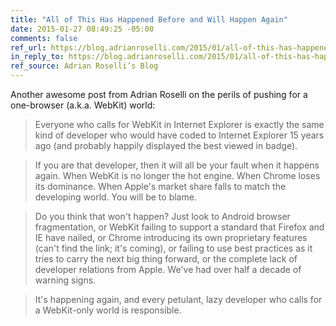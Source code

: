 ```yaml
---
title: "All of This Has Happened Before and Will Happen Again"
date: 2015-01-27 08:49:25 -05:00
comments: false
ref_url: https://blog.adrianroselli.com/2015/01/all-of-this-has-happened-before-and.html
in_reply_to: https://blog.adrianroselli.com/2015/01/all-of-this-has-happened-before-and.html
ref_source: Adrian Roselli’s Blog
---
```


Another awesome post from Adrian Roselli on the perils of pushing for a one-browser (a.k.a. WebKit) world:

> Everyone who calls for WebKit in Internet Explorer is exactly the same kind of developer who would have coded to Internet Explorer 15 years ago (and probably happily displayed the best viewed in badge).

> If you are that developer, then it will all be your fault when it happens again. When WebKit is no longer the hot engine. When Chrome loses its dominance. When Apple's market share falls to match the developing world. You will be to blame.

> Do you think that won't happen? Just look to Android browser fragmentation, or WebKit failing to support a standard that Firefox and IE have nailed, or Chrome introducing its own proprietary features (can't find the link; it's coming), or failing to use best practices as it tries to carry the next big thing forward, or the complete lack of developer relations from Apple. We've had over half a decade of warning signs.

> It's happening again, and every petulant, lazy developer who calls for a WebKit-only world is responsible.